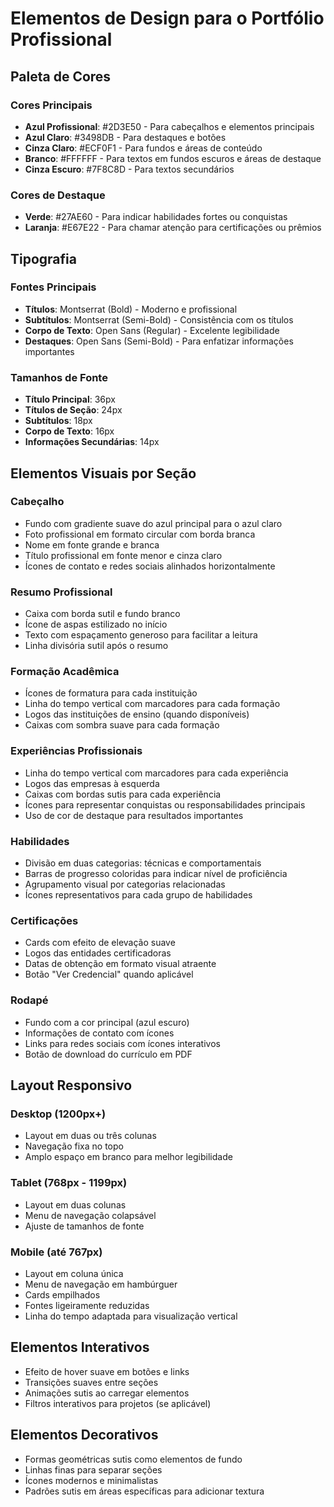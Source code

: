 # Elementos de Design para o Portfólio Profissional

## Paleta de Cores

### Cores Principais
- **Azul Profissional**: #2D3E50 - Para cabeçalhos e elementos principais
- **Azul Claro**: #3498DB - Para destaques e botões
- **Cinza Claro**: #ECF0F1 - Para fundos e áreas de conteúdo
- **Branco**: #FFFFFF - Para textos em fundos escuros e áreas de destaque
- **Cinza Escuro**: #7F8C8D - Para textos secundários

### Cores de Destaque
- **Verde**: #27AE60 - Para indicar habilidades fortes ou conquistas
- **Laranja**: #E67E22 - Para chamar atenção para certificações ou prêmios

## Tipografia

### Fontes Principais
- **Títulos**: Montserrat (Bold) - Moderno e profissional
- **Subtítulos**: Montserrat (Semi-Bold) - Consistência com os títulos
- **Corpo de Texto**: Open Sans (Regular) - Excelente legibilidade
- **Destaques**: Open Sans (Semi-Bold) - Para enfatizar informações importantes

### Tamanhos de Fonte
- **Título Principal**: 36px
- **Títulos de Seção**: 24px
- **Subtítulos**: 18px
- **Corpo de Texto**: 16px
- **Informações Secundárias**: 14px

## Elementos Visuais por Seção

### Cabeçalho
- Fundo com gradiente suave do azul principal para o azul claro
- Foto profissional em formato circular com borda branca
- Nome em fonte grande e branca
- Título profissional em fonte menor e cinza claro
- Ícones de contato e redes sociais alinhados horizontalmente

### Resumo Profissional
- Caixa com borda sutil e fundo branco
- Ícone de aspas estilizado no início
- Texto com espaçamento generoso para facilitar a leitura
- Linha divisória sutil após o resumo

### Formação Acadêmica
- Ícones de formatura para cada instituição
- Linha do tempo vertical com marcadores para cada formação
- Logos das instituições de ensino (quando disponíveis)
- Caixas com sombra suave para cada formação

### Experiências Profissionais
- Linha do tempo vertical com marcadores para cada experiência
- Logos das empresas à esquerda
- Caixas com bordas sutis para cada experiência
- Ícones para representar conquistas ou responsabilidades principais
- Uso de cor de destaque para resultados importantes

### Habilidades
- Divisão em duas categorias: técnicas e comportamentais
- Barras de progresso coloridas para indicar nível de proficiência
- Agrupamento visual por categorias relacionadas
- Ícones representativos para cada grupo de habilidades

### Certificações
- Cards com efeito de elevação suave
- Logos das entidades certificadoras
- Datas de obtenção em formato visual atraente
- Botão "Ver Credencial" quando aplicável

### Rodapé
- Fundo com a cor principal (azul escuro)
- Informações de contato com ícones
- Links para redes sociais com ícones interativos
- Botão de download do currículo em PDF

## Layout Responsivo

### Desktop (1200px+)
- Layout em duas ou três colunas
- Navegação fixa no topo
- Amplo espaço em branco para melhor legibilidade

### Tablet (768px - 1199px)
- Layout em duas colunas
- Menu de navegação colapsável
- Ajuste de tamanhos de fonte

### Mobile (até 767px)
- Layout em coluna única
- Menu de navegação em hambúrguer
- Cards empilhados
- Fontes ligeiramente reduzidas
- Linha do tempo adaptada para visualização vertical

## Elementos Interativos
- Efeito de hover suave em botões e links
- Transições suaves entre seções
- Animações sutis ao carregar elementos
- Filtros interativos para projetos (se aplicável)

## Elementos Decorativos
- Formas geométricas sutis como elementos de fundo
- Linhas finas para separar seções
- Ícones modernos e minimalistas
- Padrões sutis em áreas específicas para adicionar textura
